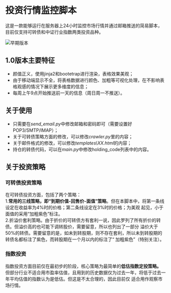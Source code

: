 
# 投资行情监控脚本

这是一款能够运行在服务器上24小时监控市场行情并通过邮箱推送的简易脚本，目前仅支持可转债和中证行业指数两类投资品种。


![早期版本](https://pic2.zhimg.com/50/v2-6613a16f69bce9a8ec342a727235d0a5_r.jpg)  


## 1.0版本主要特征
+ 颜值正义，使用jinja2和bootetrap进行渲染，表格效果美观；  
+ 由于移动端显示不全，将表格数据进行颜色、加粗等可视化处理，在不影响表格观感的情况下展示更多维度的信息；  
+ 每周上午9点开始推送前一天的信息（周日周一不推送）。


  
## 关于使用
+ 只需要在*send_email.py*中修改邮箱和密码即可（需要设置好POP3/SMTP/IMAP）；  
+ 关于可转债策略方面的修改，可以修改*crawler.py*里的内容；  
+ 关于邮件格式的修改，可以修改*templates\XX.html*的内容；  
+ 持仓的转债代码，可以在*main.py*中修改holding_code列表中的内容。


## 关于投资策略
  
### 可转债投资策略  
  
  
在可转债投资方面，包括了两个策略：  
1.**常用的三线策略，即“到期价值-回售价-面值”策略**。但在本脚本中，将第一条线设定在收益率为4%时的价格；第二条线设定在3%时的价格；为美观
起见，小于面值的采用“加粗紫色”标注。  
2.折溢价套利策略。由于折价的可转债方有套利一说，因此罗列了所有折价的转债。但溢价高的也可能下调转股价，需要留意，所以也列出了一部分
溢价大于50%的转债。需要留意的是，如未到转股期，则不存在套利，所以未到转股期的转债名都标注了紫色，而转股期在一个月以内的标注了“
加粗紫色”（特别关注）。


### 指数投资  

指数投资方面目前仅在最初步的阶段，核心策略为最简单的**低估指数定投策略。**
但部分行业不适合用市盈率估值，且用到的历史数据仅为过去一年，将低于过去一年平均估值的指数认为是低估。但这是不太合理的，因此目前仅
适合用作观察市场行情。


